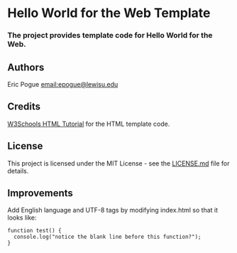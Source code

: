 # Hello World for the Web Template
### The project provides template code for Hello World for the Web. 

## Authors
Eric Pogue [email:epogue@lewisu.edu](mailto:epogue@lewisu.edu)

## Credits
[W3Schools HTML Tutorial](https://www.w3schools.com/html/) for the HTML template code.

## License
This project is licensed under the MIT License - see the [LICENSE.md](LICENSE) file for details.

## Improvements
Add English language and UTF-8 tags by modifying index.html so that it looks like:
```
function test() {
  console.log("notice the blank line before this function?");
}
```
